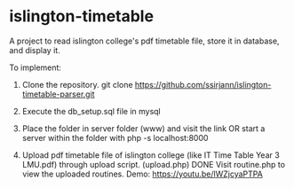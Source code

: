 # islington-timetable
A project to read islington college's pdf timetable file, store it in database, and display it.


To implement:

1. Clone the repository.
    git clone https://github.com/ssirjann/islington-timetable-parser.git

2. Execute the db_setup.sql file in mysql
3. Place the folder in server folder (www) and visit the link OR start a server within the folder with php -s localhost:8000
4. Upload pdf timetable file of islington college (like IT Time Table Year 3 LMU.pdf) through upload script. (upload.php)
 DONE
Visit routine.php to view the uploaded routines.
Demo: https://youtu.be/lWZjcyaPTPA
